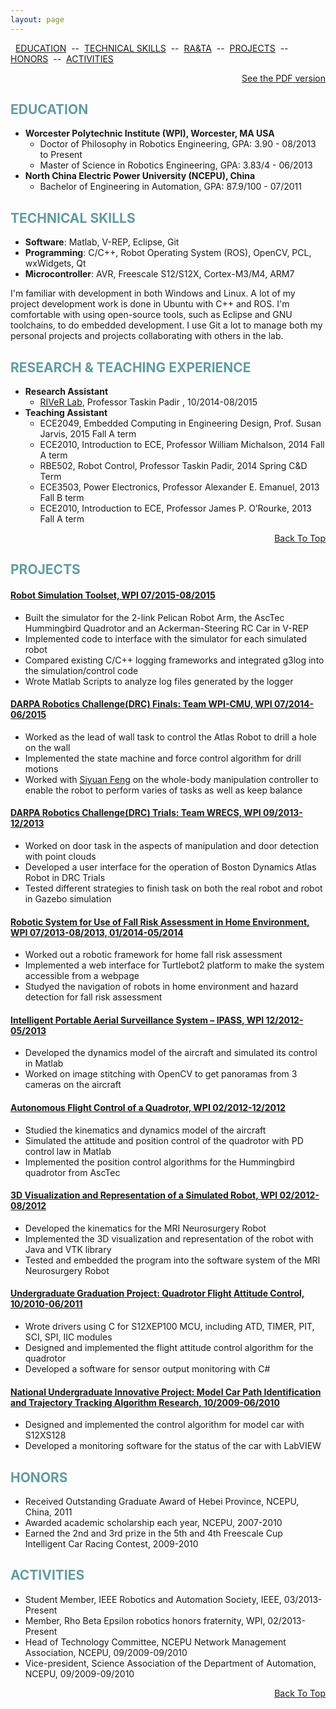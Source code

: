 ```yaml
---
layout: page
---
```


<a name="TOP"></a>

&nbsp; [EDUCATION](#EDUCATION) &nbsp;--&nbsp; [TECHNICAL SKILLS](#SKILLS) &nbsp;--&nbsp; [RA&TA](#RATA) &nbsp;--&nbsp; [PROJECTS](#PROJECTS) &nbsp;--&nbsp;  [HONORS](#HONORS) &nbsp;--&nbsp; [ACTIVITIES](#ACTIVITIES)

<p></p>
<p align="right"><a href="{{ root_url }}/resume/resume.pdf">See the PDF version</a></p>

<a name="EDUCATION"></a>

## <span style="color: CadetBlue  ">EDUCATION</span>


* **Worcester Polytechnic Institute (WPI), Worcester, MA USA**
	- Doctor of Philosophy in Robotics Engineering, GPA: 3.90 - 08/2013 to Present
	- Master of Science in Robotics Engineering, GPA: 3.83/4 - 06/2013
* **North China Electric Power University (NCEPU), China**
	- Bachelor of Engineering in Automation, GPA: 87.9/100 - 07/2011

<a name="SKILLS"></a>

## <span style="color: CadetBlue ">TECHNICAL SKILLS</span>

* **Software**: Matlab, V-REP, Eclipse, Git
* **Programming**: C/C++, Robot Operating System (ROS), OpenCV, PCL, wxWidgets, Qt
* **Microcontroller**: AVR, Freescale S12/S12X, Cortex-M3/M4, ARM7

I'm familiar with development in both Windows and Linux. A lot of my project development work is done in Ubuntu with C++ and ROS. I'm comfortable with using open-source tools, such as Eclipse and GNU toolchains, to do embedded development. I use Git a lot to manage both my personal projects and projects collaborating with others in the lab.

<a name="RATA"></a>

## <span style="color: CadetBlue ">RESEARCH & TEACHING EXPERIENCE</span>

* **Research Assistant**
	- [RIVeR Lab](http://robot.wpi.edu/), Professor Taskin Padir , 10/2014-08/2015
* **Teaching Assistant**
	- ECE2049, Embedded Computing in Engineering Design, Prof. Susan Jarvis, 2015 Fall A term
	- ECE2010, Introduction to ECE, Professor William Michalson, 2014 Fall A term
	- RBE502, Robot Control, Professor Taskin Padir, 2014 Spring C&D Term
	- ECE3503, Power Electronics, Professor Alexander E. Emanuel, 2013 Fall B term
	- ECE2010, Introduction to ECE, Professor James P. O’Rourke, 2013 Fall A term

<p align="right"><a href="#TOP">Back To Top</a></p>

<a name="PROJECTS"></a>

## <span style="color: CadetBlue ">PROJECTS</span>

#### [Robot Simulation Toolset, WPI 07/2015-08/2015](/projects/robotsim)
<!--
<img src="/img/projects/sim_pelican_arm.jpg" height="80"/>
<img src="/img/projects/sim_quadrotor.jpg" height="80" />
<img src="/img/projects/sim_rc_car.png" height="80"/>
<img src="/img/projects/sim_log.png" height="80"/>
-->
- Built the simulator for the 2-link Pelican Robot Arm, the AscTec Hummingbird Quadrotor and an Ackerman-Steering RC Car in V-REP
- Implemented code to interface with the simulator for each simulated robot
- Compared existing C/C++ logging frameworks and integrated g3log into the simulation/control code
- Wrote Matlab Scripts to analyze log files generated by the logger


#### [DARPA Robotics Challenge(DRC) Finals: Team WPI-CMU, WPI 07/2014-06/2015](/projects/drc)
<!--
<img src="/img/projects/drc_drill_robot.JPG" height="80"/>
<img src="/img/projects/drc_drill_hole.JPG" height="80" />
-->
- Worked as the lead of wall task to control the Atlas Robot to drill a hole on the wall
- Implemented the state machine and force control algorithm for drill motions
- Worked with [Siyuan Feng](http://www.cs.cmu.edu/~sfeng/) on the whole-body manipulation controller to enable the robot to perform varies of tasks as
well as keep balance


#### [DARPA Robotics Challenge(DRC) Trials: Team WRECS, WPI 09/2013-12/2013](/projects/drc)
<!--
<img src="/img/projects/drc_door.jpg" height="80" />
<img src="/img/projects/door_task_panel.png" height="80"/>
-->
- Worked on door task in the aspects of manipulation and door detection with point clouds
- Developed a user interface for the operation of Boston Dynamics Atlas Robot in DRC Trials
- Tested different strategies to finish task on both the real robot and robot in Gazebo simulation


#### [Robotic System for Use of Fall Risk Assessment in Home Environment, WPI 07/2013-08/2013, 01/2014-05/2014](/projects/fallrisk)
<!--
<img src="/img/projects/fall_risk_turtle.jpg" height="80"/>
<img src="/img/projects/web_interface.png" height="80"/>
-->
- Worked out a robotic framework for home fall risk assessment
- Implemented a web interface for Turtlebot2 platform to make the system accessible from a webpage
- Studyed the navigation of robots in home environment and hazard detection for fall risk assessment


#### [Intelligent Portable Aerial Surveillance System – IPASS, WPI 12/2012-05/2013](/projects/ipass)
<!--
<img src="/img/projects/basic_model_02.jpg" height="80"/>
<img src="/img/projects/Picture1.jpg" height="80"/>
-->
- Developed the dynamics model of the aircraft and simulated its control in   Matlab
- Worked on image stitching with OpenCV to get panoramas from 3 cameras on the aircraft

<!-- <p align="right"><a href="#TOP">Back To Top</a></p> -->

#### [Autonomous Flight Control of a Quadrotor, WPI 02/2012-12/2012](/projects/quadrotor)
<!--
<img src="/img/projects/autonomous_quadrotor.png" height="80"/>
<img src="/img/projects/humming_bird.JPG" height="80"/>
-->
- Studied the kinematics and dynamics model of the aircraft
- Simulated the attitude and position control of the quadrotor with PD control law in Matlab
- Implemented the position control algorithms for the Hummingbird quadrotor from AscTec


#### [3D Visualization and Representation of a Simulated Robot, WPI 02/2012-08/2012](/projects/mri_vtk)
<!--
<img src="/img/projects/vtk.png" height="80"/>
<img src="/img/projects/vtk_robot.jpg" height="80"/>
-->
- Developed the kinematics for the MRI Neurosurgery Robot
- Implemented the 3D visualization and representation of the robot with Java and VTK library
- Tested and embedded the program into the software system of the MRI Neurosurgery Robot


#### [Undergraduate Graduation Project: Quadrotor Flight Attitude Control, 10/2010-06/2011](/projects/quadrotor)
<!--
<img src="/img/projects/02_quadrotor.JPG" height="80"/>
<img src="/img/projects/02_Sensor_Monitor.JPG" height="80"/>
-->
- Wrote drivers using C for S12XEP100 MCU, including ATD, TIMER, PIT, SCI, SPI, IIC modules
- Designed and implemented the flight attitude control algorithm for the quadrotor
- Developed a software for sensor output monitoring with C#

#### [National Undergraduate Innovative Project: Model Car Path Identification and Trajectory Tracking Algorithm Research, 10/2009-06/2010](/projects/freescale)
<!--
<img src="/img/projects/01_car_model_01.jpg" height="80"/>
<img src="/img/projects/labview_car.png" height="80"/>
-->
- Designed and implemented the control algorithm for model car with S12XS128
- Developed a monitoring software for the status of the car with LabVIEW

<a name="HONORS"></a>

## <span style="color: CadetBlue ">HONORS</span>

- Received Outstanding Graduate Award of Hebei Province, NCEPU, China, 2011
- Awarded academic scholarship each year, NCEPU, 2007-2010
- Earned the 2nd and 3rd prize in the 5th and 4th Freescale Cup Intelligent Car Racing Contest, 2009-2010

<a name="ACTIVITIES"></a>

## <span style="color: CadetBlue ">ACTIVITIES</span>

- Student Member, IEEE Robotics and Automation Society, IEEE, 03/2013-Present
- Member, Rho Beta Epsilon robotics honors fraternity, WPI, 02/2013-Present
- Head of Technology Committee, NCEPU Network Management Association, NCEPU, 09/2009-09/2010
- Vice-president, Science Association of the Department of Automation, NCEPU, 09/2009-09/2010

<p align="right"><a href="#TOP">Back To Top</a></p>

